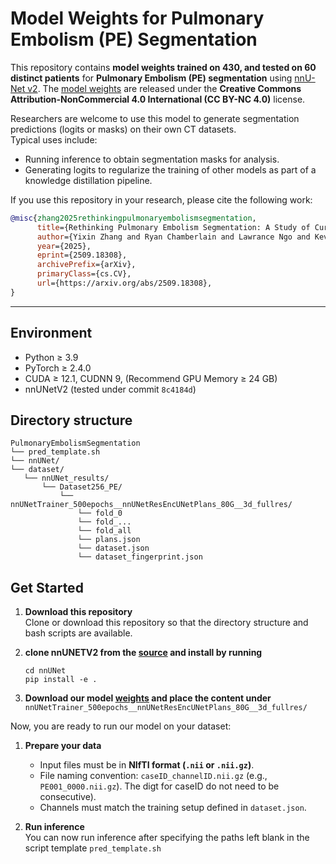 # Model Weights for Pulmonary Embolism (PE) Segmentation

This repository contains **model weights trained on 430, and tested on 60 distinct patients** for **Pulmonary Embolism (PE) segmentation** using [nnU-Net v2](https://github.com/MIC-DKFZ/nnUNet). The [model weights](https://drive.google.com/drive/folders/1wvX-rz_VW2kHsvjlx7IPj00ENwo8Sv56) are released under the **Creative Commons Attribution-NonCommercial 4.0 International (CC BY-NC 4.0)** license. 

Researchers are welcome to use this model to generate segmentation predictions (logits or masks) on their own CT datasets.  
Typical uses include:
- Running inference to obtain segmentation masks for analysis.
- Generating logits to regularize the training of other models as part of a knowledge distillation pipeline.

If you use this repository in your research, please cite the following work:
```bibtex
@misc{zhang2025rethinkingpulmonaryembolismsegmentation,
      title={Rethinking Pulmonary Embolism Segmentation: A Study of Current Approaches and Challenges with an Open Weight Model}, 
      author={Yixin Zhang and Ryan Chamberlain and Lawrance Ngo and Kevin Kramer and Maciej A. Mazurowski},
      year={2025},
      eprint={2509.18308},
      archivePrefix={arXiv},
      primaryClass={cs.CV},
      url={https://arxiv.org/abs/2509.18308}, 
}
```
---

## Environment

- Python $\geq$ 3.9  
- PyTorch $\geq$ 2.4.0
- CUDA $\geq$ 12.1, CUDNN 9, (Recommend GPU Memory $\geq$ 24 GB)
- nnUNetV2 (tested under commit `8c4184d`)
  
## Directory structure
```text
PulmonaryEmbolismSegmentation
└── pred_template.sh
└── nnUNet/
└── dataset/
   └── nnUNet_results/
       └── Dataset256_PE/
           └── nnUNetTrainer_500epochs__nnUNetResEncUNetPlans_80G__3d_fullres/
               └── fold_0
               └── fold_...
               └── fold_all
               └── plans.json
               └── dataset.json
               └── dataset_fingerprint.json

 ```            
## Get Started

1. **Download this repository**  
   Clone or download this repository so that the directory structure and bash scripts are available.
2. **clone nnUNETV2 from the [source](https://github.com/MIC-DKFZ/nnUNet) and install by running**    
   
   ```code
   cd nnUNet
   pip install -e .
   ```
3. **Download our model [weights](https://drive.google.com/drive/folders/1wvX-rz_VW2kHsvjlx7IPj00ENwo8Sv56) and place the content under** `nnUNetTrainer_500epochs__nnUNetResEncUNetPlans_80G__3d_fullres/`

Now, you are ready to run our model on your dataset:

1. **Prepare your data**  
   - Input files must be in **NIfTI format (`.nii` or `.nii.gz`)**.  
   - File naming convention: `caseID_channelID.nii.gz` (e.g., `PE001_0000.nii.gz`). The digt for caseID do not need to be consecutive).  
   - Channels must match the training setup defined in `dataset.json`.  

2. **Run inference**  
   You can now run inference after specifying the paths left blank in the script template `pred_template.sh`
   
